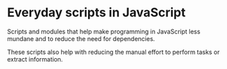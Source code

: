 # Everyday scripts in JavaScript

Scripts and modules that help make programming in JavaScript less mundane and to reduce the need for dependencies.

These scripts also help with reducing the manual effort to perform tasks or extract information.
